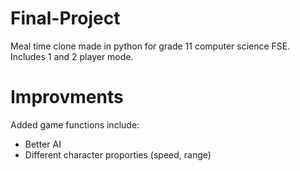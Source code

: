 # Final-Project
Meal time clone made in python for grade 11 computer science FSE. Includes 1 and 2 player mode.
# Improvments
Added game functions include:
- Better AI
- Different character proporties (speed, range)
